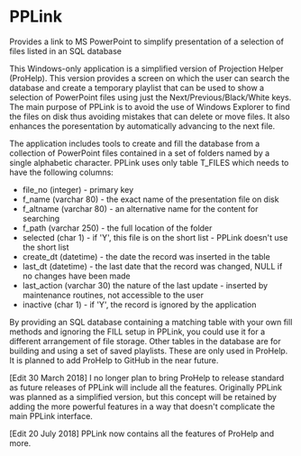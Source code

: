 # PPLink
Provides a link to MS PowerPoint to simplify presentation of a selection of files listed in an SQL database

This Windows-only application is a simplified version of Projection Helper (ProHelp).  This version provides a screen on which the user can search the database and create a temporary playlist that can be used to show a selection of PowerPoint files using just the Next/Previous/Black/White keys. The main purpose of PPLink is to avoid the use of Windows Explorer to find the files on disk thus avoiding mistakes that can delete or move files.  It also enhances the poresentation by automatically advancing to the next file.

The application includes tools to create and fill the database from a collection of PowerPoint files contained in a set of folders named by a single alphabetic character.  PPLink uses only table T_FILES which needs to have the following columns:
* file_no (integer) - primary key<br>
* f_name (varchar 80) - the exact name of the presentation file on disk<br>
* f_altname (varchar 80) - an alternative name for the content for searching<br>
* f_path (varchar 250) - the full location of the folder<br>
* selected (char 1) - if 'Y', this file is on the short list - PPLink doesn't use the short list<br>
* create_dt (datetime) - the date the record was inserted in the table<br>
* last_dt (datetime) - the last date that the record was changed, NULL if no changes have been made<br>
* last_action (varchar 30) the nature of the last update - inserted by maintenance routines, not accessible to the user<br>
* inactive (char 1) - if 'Y', the record is ignored by the application

By providing an SQL database containing a matching table with your own fill methods and ignoring the FILL setup in PPLink, you could use it for a different arrangement of file storage. Other tables in the database are for building and using a set of saved playlists.  These are only used in ProHelp.  It is planned to add ProHelp to GitHub in the near future.

[Edit 30 March 2018] I no longer plan to bring ProHelp to release standard as future releases of PPLink will include all the features.  Originally PPLink was planned as a simplified version, but this concept will be retained by adding the more powerful features in a way that doesn't complicate the main PPLink interface.

[Edit 20 July 2018] PPLink now contains all the features of ProHelp and more.

